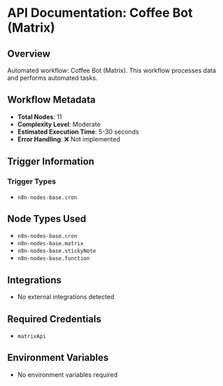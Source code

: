 # API Documentation: Coffee Bot (Matrix)

## Overview
Automated workflow: Coffee Bot (Matrix). This workflow processes data and performs automated tasks.

## Workflow Metadata
- **Total Nodes**: 11
- **Complexity Level**: Moderate
- **Estimated Execution Time**: 5-30 seconds
- **Error Handling**: ❌ Not implemented

## Trigger Information
### Trigger Types
- `n8n-nodes-base.cron`

## Node Types Used
- `n8n-nodes-base.cron`
- `n8n-nodes-base.matrix`
- `n8n-nodes-base.stickyNote`
- `n8n-nodes-base.function`

## Integrations
- No external integrations detected

## Required Credentials
- `matrixApi`

## Environment Variables
- No environment variables required
